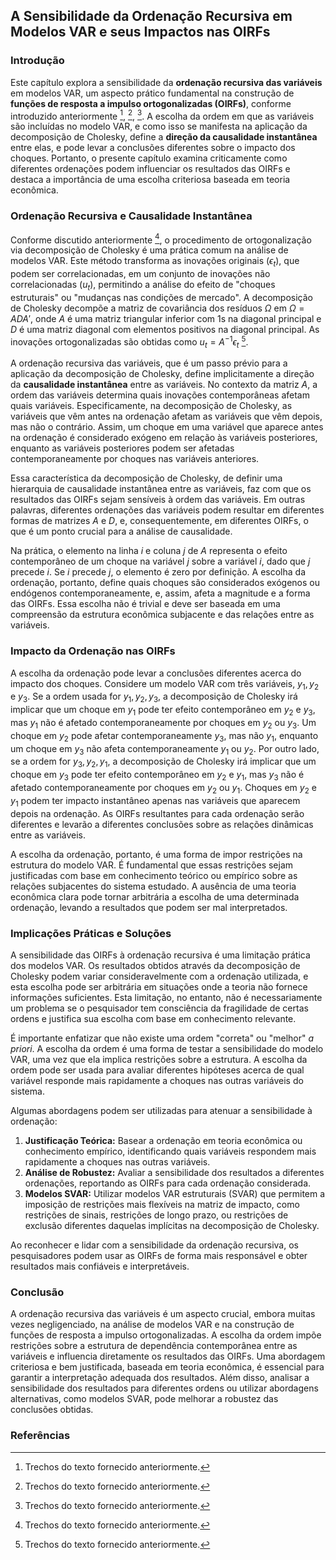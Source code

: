 ## A Sensibilidade da Ordenação Recursiva em Modelos VAR e seus Impactos nas OIRFs

### Introdução

Este capítulo explora a sensibilidade da **ordenação recursiva das variáveis** em modelos VAR, um aspecto prático fundamental na construção de **funções de resposta a impulso ortogonalizadas (OIRFs)**, conforme introduzido anteriormente [^1], [^2], [^3]. A escolha da ordem em que as variáveis são incluídas no modelo VAR, e como isso se manifesta na aplicação da decomposição de Cholesky, define a **direção da causalidade instantânea** entre elas, e pode levar a conclusões diferentes sobre o impacto dos choques. Portanto, o presente capítulo examina criticamente como diferentes ordenações podem influenciar os resultados das OIRFs e destaca a importância de uma escolha criteriosa baseada em teoria econômica.

### Ordenação Recursiva e Causalidade Instantânea

Conforme discutido anteriormente [^2], o procedimento de ortogonalização via decomposição de Cholesky é uma prática comum na análise de modelos VAR. Este método transforma as inovações originais ($\epsilon_t$), que podem ser correlacionadas, em um conjunto de inovações não correlacionadas ($u_t$), permitindo a análise do efeito de "choques estruturais" ou "mudanças nas condições de mercado". A decomposição de Cholesky decompõe a matriz de covariância dos resíduos $\Omega$ em $\Omega = ADA'$, onde $A$ é uma matriz triangular inferior com 1s na diagonal principal e $D$ é uma matriz diagonal com elementos positivos na diagonal principal. As inovações ortogonalizadas são obtidas como $u_t = A^{-1}\epsilon_t$ [^2].

A ordenação recursiva das variáveis, que é um passo prévio para a aplicação da decomposição de Cholesky, define implicitamente a direção da **causalidade instantânea** entre as variáveis. No contexto da matriz $A$, a ordem das variáveis determina quais inovações contemporâneas afetam quais variáveis.  Especificamente, na decomposição de Cholesky, as variáveis que vêm antes na ordenação afetam as variáveis que vêm depois, mas não o contrário. Assim, um choque em uma variável que aparece antes na ordenação é considerado exógeno em relação às variáveis posteriores, enquanto as variáveis posteriores podem ser afetadas contemporaneamente por choques nas variáveis anteriores.

Essa característica da decomposição de Cholesky, de definir uma hierarquia de causalidade instantânea entre as variáveis, faz com que os resultados das OIRFs sejam sensíveis à ordem das variáveis.  Em outras palavras, diferentes ordenações das variáveis podem resultar em diferentes formas de matrizes $A$ e $D$, e, consequentemente, em diferentes OIRFs, o que é um ponto crucial para a análise de causalidade.

Na prática, o elemento na linha $i$ e coluna $j$ de $A$ representa o efeito contemporâneo de um choque na variável $j$ sobre a variável $i$, dado que $j$ precede $i$. Se $i$ precede $j$, o elemento é zero por definição. A escolha da ordenação, portanto, define quais choques são considerados exógenos ou endógenos contemporaneamente, e, assim, afeta a magnitude e a forma das OIRFs. Essa escolha não é trivial e deve ser baseada em uma compreensão da estrutura econômica subjacente e das relações entre as variáveis.

### Impacto da Ordenação nas OIRFs

A escolha da ordenação pode levar a conclusões diferentes acerca do impacto dos choques. Considere um modelo VAR com três variáveis, $y_1, y_2$ e $y_3$. Se a ordem usada for $y_1, y_2, y_3$, a decomposição de Cholesky irá implicar que um choque em $y_1$ pode ter efeito contemporâneo em $y_2$ e $y_3$, mas $y_1$ não é afetado contemporaneamente por choques em $y_2$ ou $y_3$. Um choque em $y_2$ pode afetar contemporaneamente $y_3$, mas não $y_1$, enquanto um choque em $y_3$ não afeta contemporaneamente $y_1$ ou $y_2$. Por outro lado, se a ordem for $y_3, y_2, y_1$, a decomposição de Cholesky irá implicar que um choque em $y_3$ pode ter efeito contemporâneo em $y_2$ e $y_1$, mas $y_3$ não é afetado contemporaneamente por choques em $y_2$ ou $y_1$. Choques em $y_2$ e $y_1$ podem ter impacto instantâneo apenas nas variáveis que aparecem depois na ordenação. As OIRFs resultantes para cada ordenação serão diferentes e levarão a diferentes conclusões sobre as relações dinâmicas entre as variáveis.

A escolha da ordenação, portanto, é uma forma de impor restrições na estrutura do modelo VAR. É fundamental que essas restrições sejam justificadas com base em conhecimento teórico ou empírico sobre as relações subjacentes do sistema estudado. A ausência de uma teoria econômica clara pode tornar arbitrária a escolha de uma determinada ordenação, levando a resultados que podem ser mal interpretados.

### Implicações Práticas e Soluções

A sensibilidade das OIRFs à ordenação recursiva é uma limitação prática dos modelos VAR. Os resultados obtidos através da decomposição de Cholesky podem variar consideravelmente com a ordenação utilizada, e esta escolha pode ser arbitrária em situações onde a teoria não fornece informações suficientes. Esta limitação, no entanto, não é necessariamente um problema se o pesquisador tem consciência da fragilidade de certas ordens e justifica sua escolha com base em conhecimento relevante.

É importante enfatizar que não existe uma ordem "correta" ou "melhor" *a priori*. A escolha da ordem é uma forma de testar a sensibilidade do modelo VAR, uma vez que ela implica restrições sobre a estrutura. A escolha da ordem pode ser usada para avaliar diferentes hipóteses acerca de qual variável responde mais rapidamente a choques nas outras variáveis do sistema.

Algumas abordagens podem ser utilizadas para atenuar a sensibilidade à ordenação:

1.  **Justificação Teórica:** Basear a ordenação em teoria econômica ou conhecimento empírico, identificando quais variáveis respondem mais rapidamente a choques nas outras variáveis.
2.  **Análise de Robustez:** Avaliar a sensibilidade dos resultados a diferentes ordenações, reportando as OIRFs para cada ordenação considerada.
3.  **Modelos SVAR:** Utilizar modelos VAR estruturais (SVAR) que permitem a imposição de restrições mais flexíveis na matriz de impacto, como restrições de sinais, restrições de longo prazo, ou restrições de exclusão diferentes daquelas implícitas na decomposição de Cholesky.

Ao reconhecer e lidar com a sensibilidade da ordenação recursiva, os pesquisadores podem usar as OIRFs de forma mais responsável e obter resultados mais confiáveis e interpretáveis.

### Conclusão
A ordenação recursiva das variáveis é um aspecto crucial, embora muitas vezes negligenciado, na análise de modelos VAR e na construção de funções de resposta a impulso ortogonalizadas. A escolha da ordem impõe restrições sobre a estrutura de dependência contemporânea entre as variáveis e influencia diretamente os resultados das OIRFs. Uma abordagem criteriosa e bem justificada, baseada em teoria econômica, é essencial para garantir a interpretação adequada dos resultados. Além disso, analisar a sensibilidade dos resultados para diferentes ordens ou utilizar abordagens alternativas, como modelos SVAR, pode melhorar a robustez das conclusões obtidas.

### Referências
[^1]: Trechos do texto fornecido anteriormente.
[^2]: Trechos do texto fornecido anteriormente.
[^3]: Trechos do texto fornecido anteriormente.
<!-- END -->
